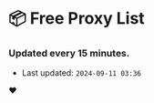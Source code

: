 # :package: Free Proxy List
### Updated every 15 minutes.

- Last updated: `2024-09-11 03:36`

:heart:
